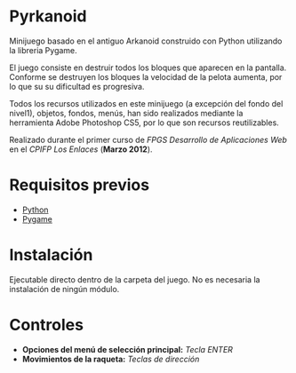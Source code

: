 # Pyrkanoid
Minijuego basado en el antiguo Arkanoid construido con Python utilizando la libreria Pygame.

El juego consiste en destruir todos los bloques que aparecen en la pantalla.
Conforme se destruyen los bloques la velocidad de la pelota aumenta, por lo que su su dificultad es progresiva.

Todos los recursos utilizados en este minijuego (a excepción del fondo del nivel1), objetos, fondos, menús,
han sido realizados mediante la herramienta Adobe Photoshop CS5, por lo que son recursos reutilizables.

Realizado durante el primer curso de *FPGS Desarrollo de Aplicaciones Web* en el *CPIFP Los Enlaces* (**Marzo 2012**).

# Requisitos previos
- [Python](https://www.python.org/downloads/)
- [Pygame](http://pygame.org/download.shtml)

# Instalación
Ejecutable directo dentro de la carpeta del juego. No es necesaria la instalación de ningún módulo.

# Controles

- **Opciones del menú de selección principal:** *Tecla ENTER*
- **Movimientos de la raqueta:** *Teclas de dirección*
